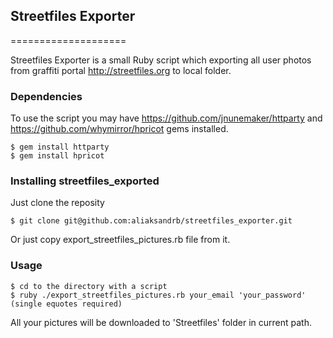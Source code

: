 ## Streetfiles Exporter
====================

Streetfiles Exporter is a small Ruby script which exporting all user photos from graffiti portal http://streetfiles.org to local folder.

### Dependencies

To use the script you may have https://github.com/jnunemaker/httparty and https://github.com/whymirror/hpricot gems installed.

    $ gem install httparty
    $ gem install hpricot

### Installing streetfiles_exported

Just clone the reposity

    $ git clone git@github.com:aliaksandrb/streetfiles_exporter.git

Or just copy export_streetfiles_pictures.rb file from it.

### Usage

    $ cd to the directory with a script 
    $ ruby ./export_streetfiles_pictures.rb your_email 'your_password' (single equotes required)

All your pictures will be downloaded to 'Streetfiles' folder in current path.

